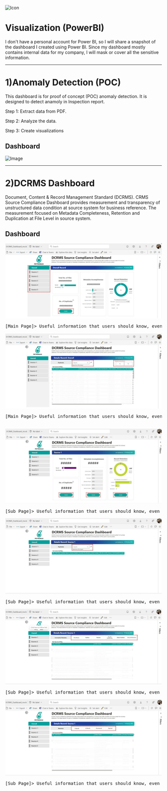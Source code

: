 ![Icon](https://github.com/Fauzanpaimen/Visualization-PowerBI-/blob/main/Image/icon.jpg)

# Visualization (PowerBI)



I don't have a personal account for Power BI, so I will share a snapshot of the dashboard I created using Power BI. Since my dashboard mostly contains internal data for my company, I will mask or cover all the sensitive information.


-----------------------------------------------------------------------------------------------------------------------------------------------------------------------------


# 1)Anomaly Detection (POC)

This dashboard is for proof of concept (POC) anomaly detection. It is designed to detect anamoly in Inspection report.

Step 1: Extract data from PDF.

Step 2: Analyze the data.

Step 3: Create visualizations

## Dashboard

![Image](https://github.com/Fauzanpaimen/Visualization-PowerBI-/blob/main/Image/Anomaly.jpg)


-----------------------------------------------------------------------------------------------------------------------------------------------------------------------------


# 2)DCRMS Dashboard

Document, Content & Record Management Standard (DCRMS). CRMS Source Compliance Dashboard provides measurement and transparency of unstructured data condition at source system for business reference. The measurement focused on Metadata Completeness, Retention and Duplication at File Level in source system.

## Dashboard

![Image](https://github.com/Fauzanpaimen/Visualization-PowerBI/blob/main/Image/DCRMS01.jpg)
<pre>[Main Page]> Useful information that users should know, even when skimming content.
</pre>
![Image](https://github.com/Fauzanpaimen/Visualization-PowerBI/blob/main/Image/DCRMS02.jpg)
<pre>[Main Page]> Useful information that users should know, even when skimming content.<br />
</pre>
![Image](https://github.com/Fauzanpaimen/Visualization-PowerBI/blob/main/Image/DCRMS03.jpg)
<pre>[Sub Page]> Useful information that users should know, even when skimming content.
</pre>
![Image](https://github.com/Fauzanpaimen/Visualization-PowerBI/blob/main/Image/DCRMS04.jpg)
<pre>[Sub Page]> Useful information that users should know, even when skimming content.
</pre>
![Image](https://github.com/Fauzanpaimen/Visualization-PowerBI/blob/main/Image/DCRMS05.jpg)
<pre>[Sub Page]> Useful information that users should know, even when skimming content.
</pre>
![Image](https://github.com/Fauzanpaimen/Visualization-PowerBI/blob/main/Image/DCRMS06.jpg)
<pre>[Sub Page]> Useful information that users should know, even when skimming content.
</pre>



